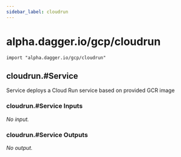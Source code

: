 ```yaml
---
sidebar_label: cloudrun
---
```


# alpha.dagger.io/gcp/cloudrun

```cue
import "alpha.dagger.io/gcp/cloudrun"
```

## cloudrun.#Service

Service deploys a Cloud Run service based on provided GCR image

### cloudrun.#Service Inputs

_No input._

### cloudrun.#Service Outputs

_No output._
